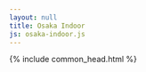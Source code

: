 ```yaml
---
layout: null
title: Osaka Indoor
js: osaka-indoor.js
---
```


<html lang="ja">

<head>
  {% include common_head.html %}
  <style>
    {% include osaka-indoor.css %}
</style>
</head>

<body>
  <div id="map" class="map"></div>
</body>
<script>
  {% include {{ page.js }} %}
</script>

</html>